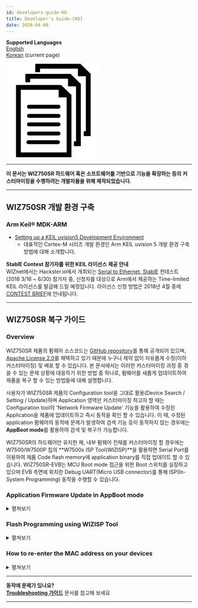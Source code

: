 ```yaml
---
id: developers-guide-KO
title: Developer's Guide-[KO]
date: 2020-04-08
---
```


**Supported Languages**  
[English](./Developers-Guide-EN.md)  
[Korean](./Developers-Guide-KO.md) (current page)

![](/img/products/wiz750sr/docs_icon.png)

-----

**이 문서는 WIZ750SR 하드웨어 혹은 소프트웨어를 기반으로 기능을 확장하는 등의 커스터마이징을 수행하려는 개발자들을 위해 제작되었습니다.**

-----

## WIZ750SR 개발 환경 구축

### Arm Keil® MDK-ARM

  - [Setting up a KEIL uvision5 Development Environment](./mdk-arm.md)
      - 대표적인 Cortex-M 시리즈 개발 환경인 Arm KEIL uvision 5 개발 환경 구축 방법에 대해 소개합니다.

**StablE Contest 참가자를 위한 KEIL 라이선스 제공 안내**  
WIZnet에서는 Hackster.io에서 개최되는 [Serial to Ethernet, StablE](https://www.hackster.io/contests/wiznet) 컨테스트(2018 3/16 \~ 6/30) 참가자 중, 신청자를 대상으로 Arm에서 제공하는 Time-limited KEIL 라이선스를 발급해 드릴 예정입니다. 라이선스 신청 방법은 2018년 4월 중에 [CONTEST BRIEF](https://www.hackster.io/contests/wiznet)에 안내됩니다.

<!--
### Eclipse IDE with GNU Arm toolchain

  - [Setting up a Eclipse IDE Development Environment](/img/products/wiz750sr/developers/eclipse/en) 
      - 대중적인 무료 embedded 개발 환경인 Eclipse IDE와 GNU Arm toolchain으로 개발 환경을 구축하는 방법에 대해 소개합니다.
      - **곧 업데이트 될 예정입니다.**
-->
-----

## WIZ750SR 복구 가이드

### Overview

WIZ750SR 제품의 펌웨어 소스코드는 [GitHub repository](https://github.com/Wiznet/WIZ750SR)를 통해 공개되어 있으며, [Apache License 2.0](https://github.com/Wiznet/WIZ750SR/blob/master/LICENSE)를 채택하고 있기 때문에 누구나 제약 없이 자유롭게 수정(이하 커스터마이징) 및 배포 할 수 있습니다. 본 문서에서는 이러한 커스터마이징 과정 중 겪을 수 있는 문제 상황에 대응하기 위한 방법 중 하나로, 펌웨어를 새롭게 업데이트하여 제품을 복구 할 수 있는 방법들에 대해 설명합니다.

사용자가 WIZ750SR 제품의 Configuration tool을 그대로 활용(Device Search / Setting / Update)하며 Application 영역만 커스터마이징 하고자 할 때는 Configuration tool의 'Network Firmware Update' 기능을 활용하여 수정된 Application을 제품에 업데이트하고 즉시 동작을 확인 할 수 있습니다. 이 때, 수정된 application 펌웨어의 동작에 문제가 발생하여 검색 기능 등이 동작하지 않는 경우에는 **AppBoot mode**를 활용하여 검색 및 복구가 가능합니다.

WIZ750SR의 하드웨어만 유지한 채, 내부 펌웨어 전체를 커스터마이징 할 경우에는 W7500/W7500P 칩의 **W7500x ISP Tool(WIZISP)**을 활용하면 Serial Port를 이용하여 제품 Code flash memory에 application binary를 직접 업데이트 할 수 있습니다. WIZ750SR-EVB는 MCU Boot mode 접근을 위한 Boot 스위치를 실장하고 있으며 EVB 측면에 위치한 Debug UART(Micro USB connector)를 통해 ISP(In-System Programming) 동작을 수행할 수 있습니다.

### Application Firmware Update in AppBoot mode

<details>
<summary>펼쳐보기</summary>

수정된 Application 펌웨어가 정상적으로 동작하지 않을 경우, WIZ750SR 제품을 AppBoot mode로 부팅하여
복구할 수 있습니다. AppBoot 영역은 WIZ750SR 장치 Application의 펌웨어 업데이트와 복구 등을
지원하기 위해 준비된 것으로, Code flash memory의 **초기 28KB 부분(0x0000\_0000 \~
0x0000\_6FFF)**에 위치하여 다음 기능을 수행할 수 있도록 디자인 되었습니다.

  - **Configuration tool을 이용한 장치 검색 기능**
  - **장치의 설정 값 변경 및 저장 기능**
      - Factory reset 기능 포함
  - **Application 영역 펌웨어의 네트워크 업데이트 기능**

따라서, 사용자 목적에 맞춰 수정된 Application 펌웨어에 오류가 있는 등의 이유로 인해 정상적인 동작이 이루어지지 않을
경우에도 AppBoot 모드를 활용하면 Configurtation tool로 제품을 검색하고 새로운 펌웨어를 업데이트 하는
것이 가능합니다. WIZ750SR-EVB를 활용할 경우, EVB 보드의 AppBoot 스위치를 'Boot'에 위치 시킨 후
Reboot를 수행하면 AppBoot 모드로 접근할 수 있습니다.

다음 단계를 따라 AppBoot mode를 이용한 네트워크 펌웨어 업데이트를 수행 할 수 있습니다. (WIZ750SR-EVB
Rev1.0 기준)

** 1. WIZ750SR을 AppBoot 모드로 전환 **

  - WIZ750SR-EVB의 'App\_Boot' 스위치를 'Boot'로 변경한 후 장치를 Reboot하면 AppBoot
    모드가 활성화 됩니다.
  - 성공적으로 AppBoot 모드가 활성화 되면 모듈의 Status LED가 빠르게 번갈아 점멸합니다.

![](/img/products/wiz750sr/developers/wiz750sr-evb-appboot-boxxx.png)

** 2. Configuration Tool을 이용하여 제품 검색 **

  - WIZnet-S2E-Tool-GUI(Configuration tool for WIZ750SR series)로 장치
    검색(Search)을 수행합니다.
  - Configuration tool을 이용한 장치의 검색과 펌웨어 업데이트는 TCP/IP 네트워크를 통해 이루어지므로,
    사용자 PC와 Device는 서로 네트워킹이 가능하여야 합니다.
  - 장치가 AppBoot 모드인 경우, 검색된 장치의 status가 'BOOT'로 표시됩니다.

![](/img/products/wiz750sr/developers/configtool-status-boot-box.png)

** 3. 장치에 새로운 펌웨어 업데이트 **

  - Configuration tool의 펌웨어 업데이트(Upload) 버튼을 눌러 새로운 펌웨어를 선택한 후 'Open'을
    누릅니다.
      - 최신 버전의 Configuration tool은 [WIZnet-S2E-Tool-GUI GitHub
        repository](https://github.com/Wiznet/WIZnet-S2E-Tool-GUI/releases)에서
        다운로드 할 수 있습니다.
  - 해당 과정은 일반적인 application 펌웨어 업데이트 과정과 동일합니다.

** 4. 장치를 Application 동작 모드로 전환 **

  - WIZ750SR-EVB의 'App\_Boot' 스위치를 'Normal'로 변경한 후 장치를 Reboot합니다.
  - 이제 사용자의 application 펌웨어가 동작하는 것을 확인할 수 있습니다.

</details>

### Flash Programming using WIZISP Tool

<details>
<summary>펼쳐보기</summary>

사용자는 ISP Tool을 사용하여 WIZ750SR의 전체(App+Boot) 펌웨어 업데이트를 진행할 수 있습니다.

:::note
[Go to ISP tool manual & Program download](./../../iMCU/W7500/documents/appnote/How-to-use-ISP-tool.md)
:::

먼저, Micro USB type B 케이블을 이용하여 PC와 장치를 연결합니다.

장치관리자를 열어 인식된 시리얼 포트 번호를 확인합니다.  
('Silicon Labs CP210x USB to UART Bridge(COMX)')

![장치관리자 포트 확인](/img/products/wiz750sr/developerguide/dev_manager.png)

:::note
디바이스 드라이버가 자동으로 설치되지 않는 경우 아래 링크에서 테스트
환경에 맞는 드라이버를 다운받아 설치합니다.

[CP210x Driver download page](https://www.silabs.com/products/development-tools/software/usb-to-uart-bridge-vcp-drivers)
:::

**1. WIZ750SR을 Boot 모드로 전환**

\- WIZ750SR-EVB의 'Boot' 스위치를 'Boot'로 변경한 후 장치를 Reboot하면 Boot 모드로 전환됩니다.
Boot 모드 활성화 상태에서는 모듈의 Link LED(blue)가 꺼집니다.

![](/img/products/wiz750sr/developerguide/boot_sw.png)

**2. 펌웨어 업데이트**

W7500 ISP 프로그램을 실행합니다.

  - 'Step 1 - Serial Option' 부분의 시리얼 포트와 Baud rate를 설정합니다. (default:
    115200)
  - 'Open' 버튼을 클릭하여 포트를 오픈하고, 하단 상태 바의 Serial open complete 메시지를 확인합니다.

![](/img/products/wiz750sr/developers/fwupdate-wizisp/isp_tool-1-201807.png)

  - **'Step 2 - Erase' 설정에서 'Erase All Code Memory'을 선택합니다.**

![](/img/products/wiz750sr/developers/fwupdate-wizisp/isp_tool-2-201807.png)

:::note
**'Erase All Data/Code Memory' 옵션으로
진행할 경우 Mac address를 포함한 모든 데이터가 초기화됩니다.**
:::

  - Browse 버튼을 눌러 업데이트 할 바이너리 파일을 선택합니다.
  - ISP Start 버튼을 눌러 firmware writing을 시작합니다.

![](/img/products/wiz750sr/developerguide/processing.png)

  - 펌웨어 업데이트가 완료되면 Download Complete라는 메시지와 함께 팝업창이 나타납니다.

![](/img/products/wiz750sr/developerguide/complete.png)

업데이트가 완료되면 Link LED가 켜집니다.

'Boot' 스위치를 'Normal'로 변경한 후 Reboot 하여 펌웨어 업데이트를 완료합니다.

</details>

### How to re-enter the MAC address on your devices

<details>
<summary>펼쳐보기</summary>

만약 실수로 WIZISP 프로그램을 이용한 펌웨어 프로그래밍 중 'Erase Data Block All Code Block'
Erase 옵션이 선택된 경우, Data flash block에 위치한 MAC 주소 및 제품 설정 정보가 삭제됩니다. 이 때,
MAC 주소는 다음 과정을 통해 재입력 할 수 있습니다.

:::note
<a href="/img/products/wiz750sr/developers/restore-mac/wizmactool_v20151127.zip" target="_blank">Download the WizMACTool Program</a>  
:::

MAC 주소 재 입력 과정은 WIZ750SR의 Debug UART (ISP port)를 통해 이루어집니다. 따라서 Windows
장치관리자를 통해 'Silicon Labs CP210x USB to UART Bridge (COMX)'의 COM port
번호를 확인하시기 바랍니다.

![Device Manager](/img/products/wiz750sr/developerguide/isptool/en_device_manager.png)

:::note
디바이스 드라이버가 자동으로 설치되지 않는 경우 아래 링크에서 테스트
환경에 맞는 드라이버를 다운받아 설치합니다. [CP210x Driver download
page](https://www.silabs.com/products/development-tools/software/usb-to-uart-bridge-vcp-drivers)
:::

**1. WIZ750SR을 Normal 모드로 전환**

  - WIZ750SR-EVB의 모든 slide switch를 'normal'로 변경 한 후 장치를 Reboot 합니다.

![](/img/products/wiz750sr/developers/restore-mac/wiz750sr-evb-switch_normal.png)

**2. WizMACTool 프로그램 실행**

**3. 아래와 같이 프로그램 설정**

  - 확인한 시리얼 설정 적용(baud rate: 115200) 후 Open 버튼을 눌러 포트 오픈
  - 제품에 입력할 MAC 주소를 colon(:)과 함께 입력
  - 'For Writing WIZ107SR MAC' 옵션 체크(WIZ750SR과 호환)

![](/img/products/wiz750sr/developers/restore-mac/wiz750sr-wizmactool-1.png)

**4. 'Write MAC' 버튼을 눌러 입력**

**5. 완료**

  - MAC 주소가 성공적으로 입력될 경우, 하단 Serial terminal을 통해 장치에 입력된 MAC 주소 정보를 확인 할
    수 있습니다.

![](/img/products/wiz750sr/developers/restore-mac/wiz750sr-wizmactool-2.png)

</details>

-----

**동작에 문제가 있나요?**  
**[Troubleshooting 가이드](./Trouble-Shooting-KO.md)** 문서를 참고해 보세요

-----
